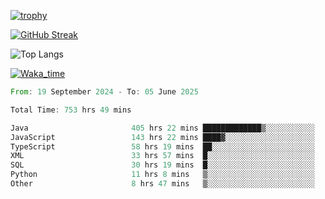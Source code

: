 <!--
**ren-joey/ren-joey** is a ✨ _special_ ✨ repository because its `README.md` (this file) appears on your GitHub profile.

Here are some ideas to get you started:

- 🔭 I’m currently working on ...
- 🌱 I’m currently learning ...
- 👯 I’m looking to collaborate on ...
- 🤔 I’m looking for help with ...
- 💬 Ask me about ...
- 📫 How to reach me: ...
- 😄 Pronouns: ...
- ⚡ Fun fact: ...
-->

[![trophy](https://github-profile-trophy.vercel.app/?username=ren-joey&theme=darkhub&column=5)](https://github.com/ren-joey)

[![GitHub Streak](https://streak-stats.demolab.com/?user=ren-joey&theme=dark)](https://github.com/ren-joey)

![Top Langs](https://github-readme-stats.vercel.app/api/top-langs?username=ren-joey&show_icons=true&layout=compact&locale=en&hide=html,CSS,scss,Pug,Twig&theme=dark)

[![Waka_time](https://github-readme-stats.vercel.app/api/wakatime?username=joeyren&theme=dark)](https://github.com/ren-joey)

<!--START_SECTION:waka-->

```rust
From: 19 September 2024 - To: 05 June 2025

Total Time: 753 hrs 49 mins

Java                       405 hrs 22 mins █████████████▒░░░░░░░░░░░   53.15 %
JavaScript                 143 hrs 22 mins ████▓░░░░░░░░░░░░░░░░░░░░   18.80 %
TypeScript                 58 hrs 19 mins  ██░░░░░░░░░░░░░░░░░░░░░░░   07.65 %
XML                        33 hrs 57 mins  █░░░░░░░░░░░░░░░░░░░░░░░░   04.45 %
SQL                        30 hrs 19 mins  █░░░░░░░░░░░░░░░░░░░░░░░░   03.98 %
Python                     11 hrs 8 mins   ▒░░░░░░░░░░░░░░░░░░░░░░░░   01.46 %
Other                      8 hrs 47 mins   ▒░░░░░░░░░░░░░░░░░░░░░░░░   01.15 %
```

<!--END_SECTION:waka-->
